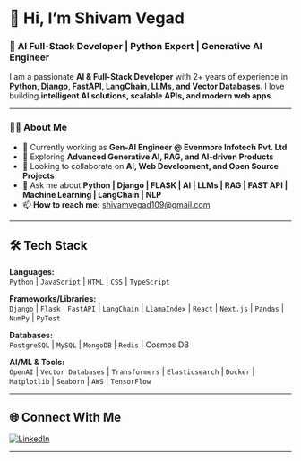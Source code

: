 # 👋 Hi, I’m Shivam Vegad  

### 🚀 **AI Full-Stack Developer | Python Expert | Generative AI Engineer**  

I am a passionate **AI & Full-Stack Developer** with 2+ years of experience in **Python, Django, FastAPI, LangChain, LLMs, and Vector Databases**. I love building **intelligent AI solutions, scalable APIs, and modern web apps**.  

---

### **🧑‍💻 About Me**
- 🔭 Currently working as **Gen-AI Engineer @ Evenmore Infotech Pvt. Ltd**  
- 🌱 Exploring **Advanced Generative AI, RAG, and AI-driven Products**  
- 👯 Looking to collaborate on **AI, Web Development, and Open Source Projects**  
- 💬 Ask me about **Python | Django | FLASK | AI | LLMs | RAG | FAST API | Machine Learning | LangChain | NLP**
- 📫 **How to reach me:** [shivamvegad109@gmail.com](mailto:shivamvegad109@gmail.com)  

---

## **🛠 Tech Stack**
**Languages:**  
`Python` | `JavaScript` | `HTML` | `CSS` | `TypeScript`

**Frameworks/Libraries:**  
`Django` | `Flask` | `FastAPI` | `LangChain` | `LlamaIndex` | `React` | `Next.js` | `Pandas` | `NumPy` | `PyTest`

**Databases:**  
`PostgreSQL` | `MySQL` | `MongoDB` | `Redis` | Cosmos DB 

**AI/ML & Tools:**  
`OpenAI` | `Vector Databases` | `Transformers` | `Elasticsearch` | `Docker` | `Matplotlib` | `Seaborn` | `AWS` | `TensorFlow`

---


## **🌐 Connect With Me**
[![LinkedIn](https://img.shields.io/badge/LinkedIn-0077B5?style=for-the-badge&logo=linkedin&logoColor=white)](https://www.linkedin.com/in/shivamvegad109/)  

---
